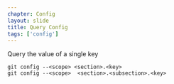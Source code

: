 ```yaml
---
chapter: Config
layout: slide
title: Query Config
tags: ['config']
---
```


Query the value of a single key

	git config --<scope> <section>.<key>
	git config --<scope>  <section>.<subsection>.<key>


<!--
	$ git config user.name
	$ Jordan McCullough
	$ git config user.email
	$ jmccullough@github.com
-->